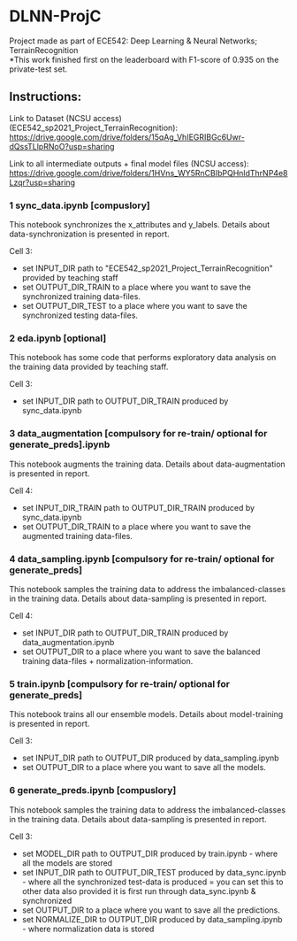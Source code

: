 # DLNN-ProjC
Project made as part of ECE542: Deep Learning &amp; Neural Networks; TerrainRecognition <br/>
*This work finished first on the leaderboard with F1-score of 0.935 on the private-test set.

## Instructions:
Link to Dataset (NCSU access) (ECE542_sp2021_Project_TerrainRecognition):
https://drive.google.com/drive/folders/15qAg_VhIEGRIBGc6Uwr-dQssTLlpRNoO?usp=sharing 

Link to all intermediate outputs + final model files (NCSU access):
https://drive.google.com/drive/folders/1HVns_WY5RnCBIbPQHnldThrNP4e8Lzqr?usp=sharing

### 1 sync_data.ipynb [compuslory] 

This notebook synchronizes the x_attributes and y_labels. Details about data-synchronization is presented in report.

Cell 3:
* set INPUT_DIR path to "ECE542_sp2021_Project_TerrainRecognition" provided by teaching staff
* set OUTPUT_DIR_TRAIN to a place where you want to save the synchronized training data-files.
* set OUTPUT_DIR_TEST to a place where you want to save the synchronized testing data-files.


### 2 eda.ipynb [optional]

This notebook has some code that performs exploratory data analysis on the training data provided by teaching staff.

Cell 3:
* set INPUT_DIR path to OUTPUT_DIR_TRAIN produced by sync_data.ipynb


### 3 data_augmentation [compulsory for re-train/ optional for generate_preds].ipynb 

This notebook augments the training data. Details about data-augmentation is presented in report.

Cell 4:
* set INPUT_DIR_TRAIN path to OUTPUT_DIR_TRAIN produced by sync_data.ipynb
* set OUTPUT_DIR_TRAIN to a place where you want to save the augmented training data-files.



### 4 data_sampling.ipynb [compulsory for re-train/ optional for generate_preds] 

This notebook samples the training data to address the imbalanced-classes in the training data. Details about data-sampling is presented in report.

Cell 4:
* set INPUT_DIR path to OUTPUT_DIR_TRAIN produced by data_augmentation.ipynb
* set OUTPUT_DIR to a place where you want to save the balanced training data-files + normalization-information.


### 5 train.ipynb [compulsory for re-train/ optional for generate_preds]

This notebook trains all our ensemble models. Details about model-training is presented in report.

Cell 3:
* set INPUT_DIR path to OUTPUT_DIR produced by data_sampling.ipynb
* set OUTPUT_DIR to a place where you want to save all the models.



### 6 generate_preds.ipynb [compuslory]

This notebook samples the training data to address the imbalanced-classes in the training data. Details about data-sampling is presented in report.

Cell 3:
* set MODEL_DIR path to OUTPUT_DIR produced by train.ipynb - where all the models are stored
* set INPUT_DIR path to OUTPUT_DIR_TEST produced by data_sync.ipynb - where all the synchronized test-data is produced
		= you can set this to other data also provided it is first run through data_sync.ipynb & synchronized
* set OUTPUT_DIR to a place where you want to save all the predictions.
* set NORMALIZE_DIR to OUTPUT_DIR produced by data_sampling.ipynb - where normalization data is stored


